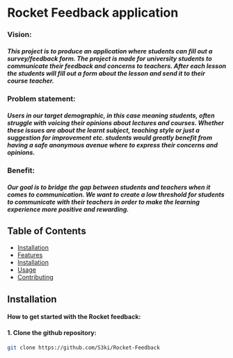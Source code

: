 # Rocket Feedback application

### Vision:
##### This project is to produce an application where students can fill out a survey/feedback form. The project is made for university students to communicate their feedback and concerns to teachers. After each lesson the students will fill out a form about the lesson and send it to their course teacher.

### Problem statement:
##### Users in our target demographic, in this case meaning students, often struggle with voicing their opinions about lectures and courses. Whether these issues are about the learnt subject, teaching style or just a suggestion for improvement etc. students would greatly benefit from having a safe anonymous avenue where to express their concerns and opinions.

### Benefit:
##### Our goal is to bridge the gap between students and teachers when it comes to communication. We  want to create a low threshold for students to communicate with their teachers in order to make the learning experience more positive and rewarding. 

## Table of Contents
- [Installation](##Installation)
- [Features](#features)
- [Installation](#installation)
- [Usage](#usage)
- [Contributing](#contributing)

## Installation

#### How to get started with the Rocket feedback:
#### 1. Clone the github repository: 
```bash 
git clone https://github.com/S3ki/Rocket-Feedback
```
